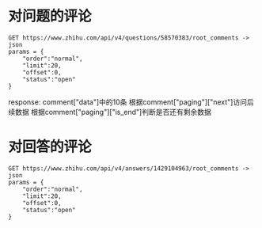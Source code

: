 
# 对问题的评论
    GET https://www.zhihu.com/api/v4/questions/58570383/root_comments -> json
    params = {
        "order":"normal",
        "limit":20,
        "offset":0,
        "status":"open"
    }
response: comment["data"]中的10条
根据comment["paging"]["next"]访问后续数据
根据comment["paging"]["is_end"]判断是否还有剩余数据
# 对回答的评论
    GET https://www.zhihu.com/api/v4/answers/1429104963/root_comments -> json
    params = {
        "order":"normal",
        "limit":20,
        "offset":0,
        "status":"open"
    }
